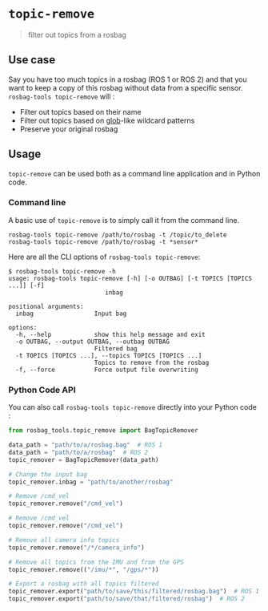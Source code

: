 # `topic-remove`

> filter out topics from a rosbag

## Use case

Say you have too much topics in a rosbag (ROS 1 or ROS 2) and that you want to keep a copy of this rosbag without data from a specific sensor. `rosbag-tools topic-remove` will :

* Filter out topics based on their name
* Filter out topics based on [glob](https://en.wikipedia.org/wiki/Glob_(programming))-like wildcard patterns
* Preserve your original rosbag

## Usage

`topic-remove` can be used both as a command line application and in Python code.

### Command line

A basic use of `topic-remove` is to simply call it from the command line.

```console
rosbag-tools topic-remove /path/to/rosbag -t /topic/to_delete
rosbag-tools topic-remove /path/to/rosbag -t *sensor*
```

Here are all the CLI options of `rosbag-tools topic-remove`:

```console
$ rosbag-tools topic-remove -h
usage: rosbag-tools topic-remove [-h] [-o OUTBAG] [-t TOPICS [TOPICS ...]] [-f]
                           inbag

positional arguments:
  inbag                 Input bag

options:
  -h, --help            show this help message and exit
  -o OUTBAG, --output OUTBAG, --outbag OUTBAG
                        Filtered bag
  -t TOPICS [TOPICS ...], --topics TOPICS [TOPICS ...]
                        Topics to remove from the rosbag
  -f, --force           Force output file overwriting

```

### Python Code API

You can also call `rosbag-tools topic-remove` directly into your Python code :

```py
from rosbag_tools.topic_remove import BagTopicRemover

data_path = "path/to/a/rosbag.bag"  # ROS 1
data_path = "path/to/a/rosbag"  # ROS 2
topic_remover = BagTopicRemover(data_path)

# Change the input bag
topic_remover.inbag = "path/to/another/rosbag"

# Remove /cmd_vel
topic_remover.remove("/cmd_vel")

# Remove /cmd_vel
topic_remover.remove("/cmd_vel")

# Remove all camera info topics
topic_remover.remove("/*/camera_info")

# Remove all topics from the IMU and from the GPS
topic_remover.remove(("/imu/*", "/gps/*"))

# Export a rosbag with all topics filtered
topic_remover.export("path/to/save/this/filtered/rosbag.bag")  # ROS 1
topic_remover.export("path/to/save/that/filtered/rosbag")  # ROS 2
```
